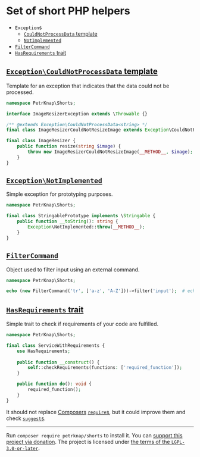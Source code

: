 # Set of short PHP helpers

* `Exception`s
  * [`CouldNotProcessData` template](#exceptioncouldnotprocessdata-template)
  * [`NotImplemented`](#exceptionnotimplemented)
* [`FilterCommand`](#filtercommand)
* [`HasRequirements` trait](#hasrequirements-trait)

## [`Exception\CouldNotProcessData` template](./src/Exception/CouldNotProcessData.php)

Template for an exception that indicates that the data could not be processed.

```php
namespace PetrKnap\Shorts;

interface ImageResizerException extends \Throwable {}

/** @extends Exception\CouldNotProcessData<string> */
final class ImageResizerCouldNotResizeImage extends Exception\CouldNotProcessData implements ImageResizerException {}

final class ImageResizer {
    public function resize(string $image) {
        throw new ImageResizerCouldNotResizeImage(__METHOD__, $image);
    }
}
```

## [`Exception\NotImplemented`](./src/Exception/NotImplemented.php)

Simple exception for prototyping purposes.

```php
namespace PetrKnap\Shorts;

final class StringablePrototype implements \Stringable {
    public function __toString(): string {
        Exception\NotImplemented::throw(__METHOD__);
    }
}
```

## [`FilterCommand`](./src/FilterCommand.php)

Object used to filter input using an external command.

```php
namespace PetrKnap\Shorts;

echo (new FilterCommand('tr', ['a-z', 'A-Z']))->filter('input');  # echo "input" | tr a-z A-Z
```

## [`HasRequirements` trait](./src/HasRequirements.php)

Simple trait to check if requirements of your code are fulfilled.

```php
namespace PetrKnap\Shorts;

final class ServiceWithRequirements {
    use HasRequirements;
    
    public function __construct() {
        self::checkRequirements(functions: ['required_function']);
    }

    public function do(): void {
        required_function();
    }
}
```

It should not replace [Composers](https://getcomposer.org/) [`require`s](https://getcomposer.org/doc/04-schema.md#require),
but it could improve them and check [`suggest`s](https://getcomposer.org/doc/04-schema.md#suggest).

---

Run `composer require petrknap/shorts` to install it.
You can [support this project via donation](https://petrknap.github.io/donate.html).
The project is licensed under [the terms of the `LGPL-3.0-or-later`](./COPYING.LESSER).
